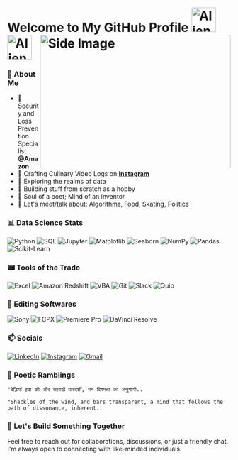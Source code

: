 # Welcome to My GitHub Profile <img src="https://raw.githubusercontent.com/Tarikul-Islam-Anik/Animated-Fluent-Emojis/master/Emojis/Smilies/Alien%20Monster.png" alt="Alien Monster" width="55" height="55" /> <img src="https://user-images.githubusercontent.com/74038190/216122028-c05b52fb-983e-4ee8-8811-6f30cd9ea5d5.png" alt="Alien Monster" width="55" height="55" /> <img src="https://user-images.githubusercontent.com/74038190/212749447-bfb7e725-6987-49d9-ae85-2015e3e7cc41.gif" alt="Side Image" align="right" width="430" height="300"> 

### 📒 About Me
- 🔎 Security and Loss Prevention Specialist **@Amazon**
- 🍅 Crafting Culinary Video Logs on **[Instagram](https://www.instagram.com/ankitbasetia)**
- 🧭 Exploring the realms of data
- 📐 Building stuff from scratch as a hobby
- 🌱 Soul of a poet; Mind of an inventor
- 🤝 Let's meet/talk about: Algorithms, Food, Skating, Politics

### 📊 Data Science Stats

![Python](https://img.shields.io/badge/-Python-000?&logo=Python)
![SQL](https://img.shields.io/badge/-SQL-000?&logo=MySQL)
![Jupyter](https://img.shields.io/badge/-Jupyter-000?&logo=jupyter)
![Matplotlib](https://img.shields.io/badge/-Matplotlib-000?&logo=matplotlib)
![Seaborn](https://img.shields.io/badge/-Seaborn-000?&logo=seaborn)
![NumPy](https://img.shields.io/badge/-NumPy-000?&logo=numpy)
![Pandas](https://img.shields.io/badge/-Pandas-000?&logo=pandas)
![Scikit-Learn](https://img.shields.io/badge/-Scikit%20Learn-000?&logo=scikit-learn)

### 📟 Tools of the Trade

![Excel](https://img.shields.io/badge/-Excel-000?&logo=microsoft-excel)
![Amazon Redshift](https://img.shields.io/badge/-Amazon%20Redshift-000?&logo=amazon-redshift)
![VBA](https://img.shields.io/badge/-VBA-000?&logo=microsoft)
![Git](https://img.shields.io/badge/-Git-000?logo=git)
![Slack](https://img.shields.io/badge/-Slack-000?&logo=slack)
![Quip](https://img.shields.io/badge/-Quip-000?&logo=quip)

### 🎥 Editing Softwares

![Sony](https://img.shields.io/badge/-Sony%20a6300-000?&logo=sony)
![FCPX](https://img.shields.io/badge/-Final%20Cut%20Pro%20X-000?&logo=apple)
![Premiere Pro](https://img.shields.io/badge/-Premiere%20Pro-000?&logo=adobe-premiere-pro)
![DaVinci Resolve](https://img.shields.io/badge/-DaVinci%20Resolve-000?&logo=da-vinci)

### 📫 Socials

[![LinkedIn](https://img.shields.io/badge/-LinkedIn-000?&logo=linkedin)](https://www.linkedin.com/in/ankit-basetia-814362244)
[![Instagram](https://img.shields.io/badge/-Instagram-000?&logo=instagram)](https://www.instagram.com/ankitbasetia)
[![Gmail](https://img.shields.io/badge/-Gmail-000?&logo=gmail)](mailto:2mailankit@gmail.com)

### 🌟 Poetic Ramblings

```
"बेड़ियाँ हवा की और सलाखें पारदर्शी, मन विषमता का अनुयायी..

"Shackles of the wind, and bars transparent, a mind that follows the path of dissonance, inherent..
```

### 🚀 Let's Build Something Together
Feel free to reach out for collaborations, discussions, or just a friendly chat. I'm always open to connecting with like-minded individuals.


<!---
2githubankit/2githubankit is a ✨ special ✨ repository because its `README.md` (this file) appears on your GitHub profile.
You can click the Preview link to take a look at your changes.
--->
